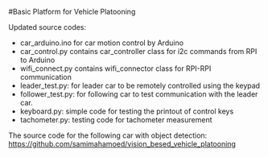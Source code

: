 #Basic Platform for Vehicle Platooning

Updated source codes:
- car_arduino.ino for car motion control by Arduino 
- car_control.py contains car_controller class for i2c commands from RPI to Arduino
- wifi_connect.py contains wifi_connector class for RPI-RPI communication
- leader_test.py: for leader car to be remotely controlled using the keypad
- follower_test.py: for following car to test communication with the leader car.
- keyboard.py: simple code for testing the printout of control keys
- tachometer.py: testing code for tachometer measurement

The source code for the following car with object detection: https://github.com/samimahamoed/vision_besed_vehicle_platooning








